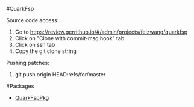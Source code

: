 #QuarkFsp

Source code access:
1.  Go to https://review.gerrithub.io/#/admin/projects/feizwang/quarkfsp
2.  Click on "Clone with commit-msg hook" tab
3.  Click on ssh tab
4.  Copy the git clone string

Pushing patches:
1.  git push origin HEAD:refs/for/master

#Packages

* [QuarkFspPkg](QuarkFspPkg)


